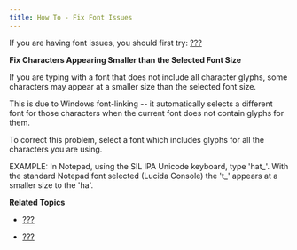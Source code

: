 ```yaml
---
title: How To - Fix Font Issues
---
```


If you are having font issues, you should first try: [???](#start_font)

**Fix Characters Appearing Smaller than the Selected Font Size**

If you are typing with a font that does not include all character
glyphs, some characters may appear at a smaller size than the selected
font size.

This is due to Windows font-linking -- it automatically selects a
different font for those characters when the current font does not
contain glyphs for them.

To correct this problem, select a font which includes glyphs for all the
characters you are using.

EXAMPLE: In Notepad, using the SIL IPA Unicode keyboard, type 'hat\_'.
With the standard Notepad font selected (Lucida Console) the 't\_'
appears at a smaller size to the 'ha'.

**Related Topics**

-   [???](#start_font)

-   [???](#basic_fonthelper)
